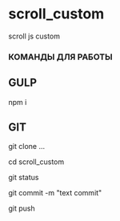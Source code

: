 # scroll_custom
scroll js custom

<h3>КОМАНДЫ ДЛЯ РАБОТЫ</h3>
<h2>GULP</h2>
<p>npm i</p>
<h2>GIT</h2>
<p>git clone ...</p>
<p>cd scroll_custom</p>
<p>git status</p>
<p>git commit -m "text commit" </p>
<p>git push</p>
